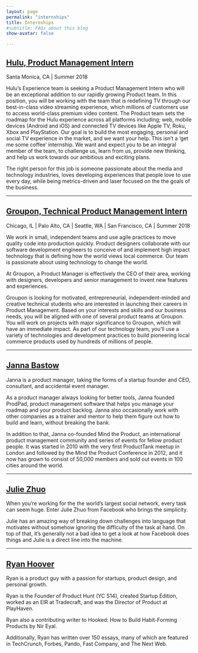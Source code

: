 ```yaml
---
layout: page
permalink: "internships"
title: Internships
#subtitle: FAQs about this blog
show-avatar: false

---
```


## <a href="https://www.hulu.com/jobs/positions/odo25fws"> Hulu, Product Management Intern </a>
Santa Monica, CA |
Summer 2018

Hulu’s Experience team is seeking a Product Management Intern who will be an exceptional addition to our rapidly growing Product team. In this position, you will be working with the team that is redefining TV through our best-in-class video streaming experience, which millions of customers use to access world-class premium video content.  The Product team sets the roadmap for the Hulu experience across all platforms including; web, mobile devices (Android and iOS) and connected TV devices like Apple TV, Roku, Xbox and PlayStation.  Our goal is to build the most engaging, personal and social TV experience in the market, and we want your help.  This isn’t a ‘get me some coffee’ internship.  We want and expect you to be an integral member of the team, to challenge us, learn from us, provide new thinking, and help us work towards our ambitious and exciting plans.

The right person for this job is someone passionate about the media and technology industries, loves developing experiences that people love to use every day, while being metrics-driven and laser focused on the the goals of the business.


---

## <a href="https://jobs.groupon.com/jobs/R14407"> Groupon, Technical Product Management Intern</a>
Chicago, IL | Palo Alto, CA | Seattle, WA | San Francisco, CA |
Summer 2018


We work in small, independent teams and use agile practices to move quality code into production quickly. Product designers collaborate with our software development engineers to conceive of and implement high impact technology that is defining how the world views local commerce. Our team is passionate about using technology to change the world.

At Groupon, a Product Manager is effectively the CEO of their area, working with designers, developers and senior management to invent new features and experiences.

Groupon is looking for motivated, entrepreneurial, independent-minded and creative technical students who are interested in launching their careers in Product Management. Based on your interests and skills and our business needs, you will be aligned with one of several product teams at Groupon. You will work on projects with major significance to Groupon, which will have an immediate impact. As part of our technology team, you’ll use a variety of technologies and development practices to build pioneering local commerce products used by hundreds of millions of people.

---

## <a href="https://www.linkedin.com/in/jannabastow/"> Janna Bastow</a>

Janna is a product manager, taking the forms of a startup founder and CEO, consultant, and accidental event manager.

As a product manager always looking for better tools, Janna founded ProdPad, product management software that helps you manage your roadmap and your product backlog. Janna also occasionally work with other companies as a trainer and mentor to help them figure out how to build and learn, without breaking the bank.

In addition to that, Janna co-founded Mind the Product, an international product management community and series of events for fellow product people. It was started in 2010 with the very first ProductTank meetup in London and followed by the Mind the Product Conference in 2012, and it now has grown to consist of 50,000 members and sold out events in 100 cities around the world.

---

## <a href="http://www.juliezhuo.com/"> Julie Zhuo</a>

When you’re working for the the world’s largest social network, every task can seem huge. Enter Julie Zhuo from Facebook who brings the simplicity.

Julie has an amazing way of breaking down challenges into language that motivates without somehow ignoring the difficulty of the task at hand. On top of that, it’s generally not a bad idea to get a look at how Facebook does things and Julie is a direct line into the machine.

---

## <a href="http://ryanhoover.me/"> Ryan Hoover</a>

Ryan is a product guy with a passion for startups, product design, and personal growth.

Ryan is the Founder of Product Hunt (YC S14), created Startup Edition, worked as an EIR at Tradecraft, and was the Director of Product at PlayHaven.

Ryan also a contributing writer to Hooked: How to Build Habit-Forming Products by Nir Eyal.

Additionally, Ryan has written over 150 essays, many of which are featured in TechCrunch, Forbes, Pando, Fast Company, and The Next Web.
